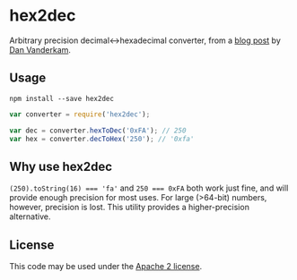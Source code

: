 # hex2dec

Arbitrary precision decimal↔️hexadecimal converter, from a [blog post](http://www.danvk.org/hex2dec.html) by [Dan Vanderkam](https://github.com/danvk).

## Usage

```
npm install --save hex2dec
```

```javascript
var converter = require('hex2dec');

var dec = converter.hexToDec('0xFA'); // 250
var hex = converter.decToHex('250'); // '0xfa'
```

## Why use hex2dec

`(250).toString(16) === 'fa'` and `250 === 0xFA` both work just fine, and will provide enough precision for most uses. For large (>64-bit) numbers, however, precision is lost. This utility provides a higher-precision alternative.

## License

This code may be used under the [Apache 2 license](https://github.com/donmccurdy/hex2dec/blob/master/LICENSE).
